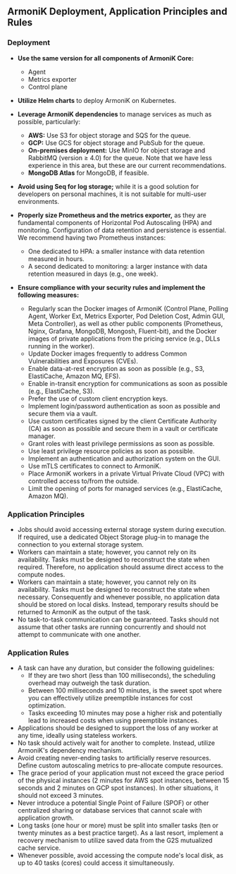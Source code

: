 ##  ArmoniK Deployment, Application Principles and Rules

### Deployment

- **Use the same version for all components of ArmoniK Core:**
  - Agent
  - Metrics exporter
  - Control plane

- **Utilize Helm charts** to deploy ArmoniK on Kubernetes.

- **Leverage ArmoniK dependencies** to manage services as much as possible, particularly:
  - **AWS:** Use S3 for object storage and SQS for the queue.
  - **GCP:** Use GCS for object storage and PubSub for the queue.
  - **On-premises deployment:** Use MinIO for object storage and RabbitMQ (version ≥ 4.0) for the queue. Note that we have less experience in this area, but these are our current recommendations.
  - **MongoDB Atlas** for MongoDB, if feasible.

- **Avoid using Seq for log storage;** while it is a good solution for developers on personal machines, it is not suitable for multi-user environments.

- **Properly size Prometheus and the metrics exporter,** as they are fundamental components of Horizontal Pod Autoscaling (HPA) and monitoring. Configuration of data retention and persistence is essential. We recommend having two Prometheus instances:
  - One dedicated to HPA: a smaller instance with data retention measured in hours.
  - A second dedicated to monitoring: a larger instance with data retention measured in days (e.g., one week).

- **Ensure compliance with your security rules and implement the following measures:**
  - Regularly scan the Docker images of ArmoniK (Control Plane, Polling Agent, Worker Ext, Metrics Exporter, Pod Deletion Cost, Admin GUI, Meta Controller), as well as other public components (Prometheus, Nginx, Grafana, MongoDB, Mongosh, Fluent-bit), and the Docker images of private applications from the pricing service (e.g., DLLs running in the worker).
  - Update Docker images frequently to address Common Vulnerabilities and Exposures (CVEs).
  - Enable data-at-rest encryption as soon as possible (e.g., S3, ElastiCache, Amazon MQ, EFS).
  - Enable in-transit encryption for communications as soon as possible (e.g., ElastiCache, S3).
  - Prefer the use of custom client encryption keys.
  - Implement login/password authentication as soon as possible and secure them via a vault.
  - Use custom certificates signed by the client Certificate Authority (CA) as soon as possible and secure them in a vault or certificate manager.
  - Grant roles with least privilege permissions as soon as possible.
  - Use least privilege resource policies as soon as possible.
  - Implement an authentication and authorization system on the GUI.
  - Use mTLS certificates to connect to ArmoniK.
  - Place ArmoniK workers in a private Virtual Private Cloud (VPC) with controlled access to/from the outside.
  - Limit the opening of ports for managed services (e.g., ElastiCache, Amazon MQ).

### Application Principles
  - Jobs should avoid accessing external storage system during execution. If required, use a dedicated Object Storage plug-in to manage the connection to you external storage system.
  - Workers can maintain a state; however, you cannot rely on its availability. Tasks must be designed to reconstruct the state when required. Therefore, no application should assume direct access to the compute nodes.
  - Workers can maintain a state; however, you cannot rely on its availability. Tasks must be designed to reconstruct the state when necessary. Consequently and whenever possible, no application data should be stored on local disks. Instead, temporary results should be returned to ArmoniK as the output of the task.
  - No task-to-task communication  can be guaranteed. Tasks should not assume that other tasks are running concurrently and should not attempt to communicate with one another.

### Application Rules
  - A task can have any duration, but consider the following guidelines:
    - If they are two short (less than 100 milliseconds), the scheduling overhead may outweigh the task duration.
    - Between 100 milliseconds and 10 minutes, is the sweet spot where you can effectively utilize preemptible instances for cost optimization.
    - Tasks exceeding 10 minutes may pose a higher risk and potentially lead to increased costs when using preemptible instances.
  - Applications should be designed to support the loss of any worker at any time, ideally using stateless workers.
  - No task should actively wait for another to complete. Instead, utilize ArmoniK's dependency mechanism.
  - Avoid creating never-ending tasks to artificially reserve resources. Define custom autoscaling metrics to pre-allocate compute resources.
  - The grace period of your application must not exceed the grace period of the physical instances (2 minutes for AWS spot instances, between 15 seconds and 2 minutes on GCP spot instances). In other situations, it should not exceed 3 minutes.
  - Never introduce a potential Single Point of Failure (SPOF) or other centralized sharing or database services that cannot scale with application growth.
  - Long tasks (one hour or more) must be split into smaller tasks (ten or twenty minutes as a best practice target). As a last resort, implement a recovery mechanism to utilize saved data from the G2S mutualized cache service.
  - Whenever possible, avoid accessing the compute node's local disk, as up to 40 tasks (cores) could access it simultaneously.
